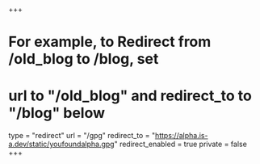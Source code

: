 +++
# For example, to Redirect from /old_blog to /blog, set 
# url to "/old_blog" and redirect_to to "/blog" below
type = "redirect"
url = "/gpg"
redirect_to = "https://alpha.is-a.dev/static/youfoundalpha.gpg"
redirect_enabled = true
private = false
+++
